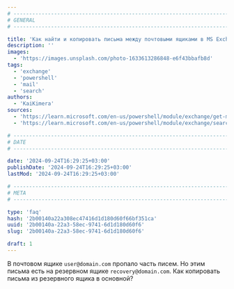 ```yaml
---
# -------------------------------------------------------------------------------------------------------------------- #
# GENERAL
# -------------------------------------------------------------------------------------------------------------------- #

title: 'Как найти и копировать письма между почтовыми ящиками в MS Exchange?'
description: ''
images:
  - 'https://images.unsplash.com/photo-1633613286848-e6f43bbafb8d'
tags:
  - 'exchange'
  - 'powershell'
  - 'mail'
  - 'search'
authors:
  - 'KaiKimera'
sources:
  - 'https://learn.microsoft.com/en-us/powershell/module/exchange/get-mailbox'
  - 'https://learn.microsoft.com/en-us/powershell/module/exchange/search-mailbox'

# -------------------------------------------------------------------------------------------------------------------- #
# DATE
# -------------------------------------------------------------------------------------------------------------------- #

date: '2024-09-24T16:29:25+03:00'
publishDate: '2024-09-24T16:29:25+03:00'
lastMod: '2024-09-24T16:29:25+03:00'

# -------------------------------------------------------------------------------------------------------------------- #
# META
# -------------------------------------------------------------------------------------------------------------------- #

type: 'faq'
hash: '2b00140a22a308ec47416d1d180d60f66bf351ca'
uuid: '2b00140a-22a3-58ec-9741-6d1d180d60f6'
slug: '2b00140a-22a3-58ec-9741-6d1d180d60f6'

draft: 1
---
```


В почтовом ящике `user@domain.com` пропало часть писем. Но этим письма есть на резервном ящике `recovery@domain.com`. Как копировать письма из резервного ящика в основной?

<!--more-->
